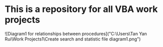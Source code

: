 # This is a repository for all VBA work projects

 ![Diagram1 for relationships between procedures]("C:\Users\Tan Yan Rui\Work Projects1\Create search and statistic file diagram1.png")